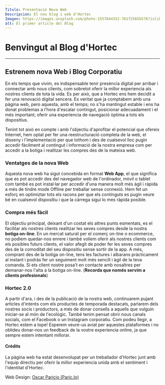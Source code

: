 ```yaml
---
Titulo: Presentació Nova Web
Descripcion: El nou blog i web d'Hortec 
Imagen: https://images.unsplash.com/photo-1557844352-761f2565b576?ixlib=rb-1.2.1&ixid=eyJhcHBfaWQiOjEyMDd9&auto=format&fit=crop&w=1350&q=80
alt: El primer article del Blog
---
```


# Benvingut al Blog d'Hortec
***
## Estrenem nova Web i Blog Corporatiu

En els temps que vivim, es indispensable tenir presència digital per arribar i connectar amb nous clients, com sobretot oferir la millor experiencia als nostres clients de tota la vida.
Es per això, que a Hortec ens hem decidit a fer una renovació digital sencera. Es veritat que ja comptabem amb una pàgina web, pero aquesta, amb el temps; no s'ha mantingut estable i ens ha donat 
problemas a l'hora d'escalar contingut, posicionar adecuadament i el més important; oferir una experiencia de navegació òptima a tots els dispositius. 

Tenint tot això en compte i amb l'objectiu d'aprofitar el potencial que ofereix Internet, hem optat per fer una reestructuració completa de la web, el disseny i l'implementació per que tothom i des de cualsevol lloc pugin accedir fàcilment al contingut i informació de la nostra empresa com per accedir a la botiga i realitzar les compres des de la mateixa web. 

### Ventatges de la nova Web

Aquesta nova web ha sigut concebida en format **Web App**, el que significa que es pot accedir des del navegador web de l'ordinador, mòvil o tablet com també es pot instal·lar per accedir d'una manera molt més àgil i ràpida a més de tindre mode Offline per treballar sense connexió. Hem fet un esforç en optimiztar tots els racons per que els continguts es pugin veure bé en cualsevol dispositiu i que la càrrega sigui lo mes ràpida posible. 

### Compra més fàcil

El objectiu principal, deixant d'un costat els altres punts esmentats, es el facilitar als nostres clients realitzar les seves compres desde la nostra **botiga on-line**. En un mercat saturat per el comerç on-line o ecommerce, no podiem quedar-nos enrere i també voliem oferir als nostres clients com els posibles futurs clients, el valor afegit de poder fer les seves compres des de la comoditat del seu dispositiu sense sortir de la app. A més, comprant des de la botiga on-line, tens les factures i albarans pràcticament al instant i podràs fer un seguiment molt més sencill i àgil de la teva comanda. Si ets client nostre posa't en contacte amb nosaltres per demanar-nos l'alta a la botiga on-line. (**Recorda que només servim a clients profesionals**)

### Hortec 2.0 

A partir d'ara, i des de la publicació de la nostra web, continuarem pujant articles d'interés com els productes de temporada destacats, parlarem dels nostres socis i productors, a més de donar consells a aquells que vulguin iniciar-se al món de l'ecològic. També tenim pensat obrir nous canals socials, com el Facebook o un Instagram corporatiu. Com podeu llegir, a Hortec estem a tope!
Esperem veure-us aviat per aquestes plataformes i no oblideu donar-nos un feedback de la vostre experiencia online, ja que sempre estem intentant millorar.


#### Crédits

La pàgina web ha estat desenvolupat per un treballador d'Hortec junt amb l'equip directiu per oferir la millor experiencia unida amb el sentiment i l'identitat d'Hortec.

Web Design: [Oscar Paricio (Paric.Io)](https://paric.io)